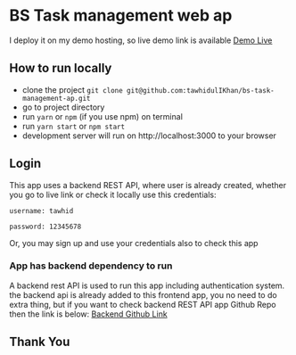# BS Task management web ap
I deploy it on my demo hosting, so live demo link is available
[Demo Live](https://bs-task-mapp-web.tawhid.me)

## How to run locally
- clone the project
`git clone git@github.com:tawhidulIKhan/bs-task-management-ap.git`
- go to project directory
- run `yarn` or `npm` (if you use npm) on terminal
- run `yarn start` or `npm start`
- development server will run on http://localhost:3000 to your browser

## Login
This app uses a backend REST API, where user is already created, 
whether you go to live link or check it locally use this credentials:

`username: tawhid`

`password: 12345678`

Or, you may sign up and use your credentials also to check this app

### App has backend dependency to run
A backend rest API is used to run this app including authentication system. the backend api is already added to this frontend app, you no need to do extra thing, but
if you want to check backend REST API app Github Repo then the link is below:
[Backend Github Link ](https://github.com/tawhidulIKhan/bs-task-management-ap-api)

## Thank You
